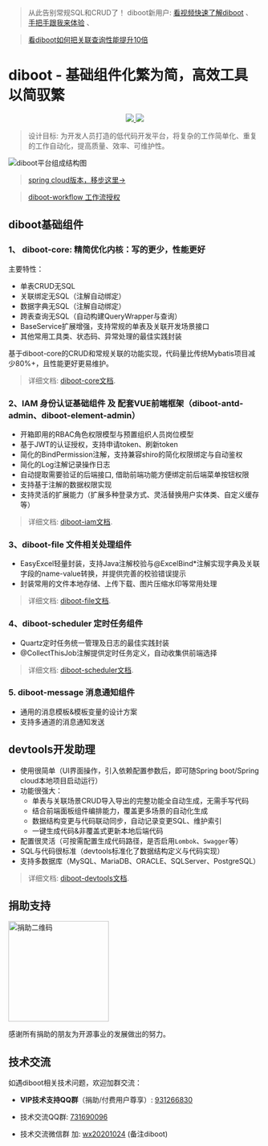 > 从此告别常规SQL和CRUD了！ diboot新用户: [看视频快速了解diboot](https://www.bilibili.com/video/BV17V411r7Cc) 、 [手把手跟我来体验](https://www.diboot.com/guide/newer/bootstrap.html) 、 

> [看diboot如何把关联查询性能提升10倍](https://www.bilibili.com/video/BV1tL411p7CD)

# diboot - 基础组件化繁为简，高效工具以简驭繁
<p align="center">
    <a href="http://www.apache.org/licenses/LICENSE-2.0.html" target="_blank">
        <img src="https://img.shields.io/hexpm/l/plug.svg">
    </a>
    <a href="https://mvnrepository.com/artifact/com.diboot" target="_blank">
        <img src="https://img.shields.io/maven-central/v/com.diboot/diboot-core-spring-boot-starter">
    </a>
</p>

> 设计目标: 为开发人员打造的低代码开发平台，将复杂的工作简单化、重复的工作自动化，提高质量、效率、可维护性。

![diboot平台组成结构图](https://www.diboot.com/structure.png)

> [spring cloud版本，移步这里->](https://github.com/dibo-software/diboot-cloud)

> [diboot-workflow 工作流授权](https://www.diboot.com/ent/service.html)

## diboot基础组件
### 1、 diboot-core: 精简优化内核：写的更少，性能更好
主要特性：
* 单表CRUD无SQL
* 关联绑定无SQL（注解自动绑定）
* 数据字典无SQL（注解自动绑定）
* 跨表查询无SQL（自动构建QueryWrapper与查询）
* BaseService扩展增强，支持常规的单表及关联开发场景接口
* 其他常用工具类、状态码、异常处理的最佳实践封装

基于diboot-core的CRUD和常规关联的功能实现，代码量比传统Mybatis项目减少80%+，且性能更好更易维护。
> 详细文档: [diboot-core文档](https://www.diboot.com/guide/diboot-core/%E7%AE%80%E4%BB%8B.html). 

### 2、IAM 身份认证基础组件 及 配套VUE前端框架（diboot-antd-admin、diboot-element-admin）

* 开箱即用的RBAC角色权限模型与预置组织人员岗位模型
* 基于JWT的认证授权，支持申请token、刷新token
* 简化的BindPermission注解，支持兼容shiro的简化权限绑定与自动鉴权
* 简化的Log注解记录操作日志
* 自动提取需要验证的后端接口, 借助前端功能方便绑定前后端菜单按钮权限
* 支持基于注解的数据权限实现
* 支持灵活的扩展能力（扩展多种登录方式、灵活替换用户实体类、自定义缓存等）
> 详细文档: [diboot-iam文档](https://www.diboot.com/guide/diboot-iam/%E4%BB%8B%E7%BB%8D.html). 

### 3、diboot-file 文件相关处理组件

* EasyExcel轻量封装，支持Java注解校验与@ExcelBind*注解实现字典及关联字段的name-value转换，并提供完善的校验错误提示
* 封装常用的文件本地存储、上传下载、图片压缩水印等常用处理
> 详细文档: [diboot-file文档](https://www.diboot.com/guide/diboot-file/%E4%BB%8B%E7%BB%8D.html). 

### 4、diboot-scheduler 定时任务组件

* Quartz定时任务统一管理及日志的最佳实践封装
* @CollectThisJob注解提供定时任务定义，自动收集供前端选择
> 详细文档: [diboot-scheduler文档](https://www.diboot.com/guide/diboot-scheduler/%E4%BB%8B%E7%BB%8D.html). 

### 5. diboot-message 消息通知组件
* 通用的消息模板&模板变量的设计方案
* 支持多通道的消息通知发送

## devtools开发助理

* 使用很简单（UI界面操作，引入依赖配置参数后，即可随Spring boot/Spring cloud本地项目启动运行）
* 功能很强大：
    * 单表与关联场景CRUD导入导出的完整功能全自动生成，无需手写代码
    * 结合前端面板组件编排能力，覆盖更多场景的自动化生成
    * 数据结构变更与代码联动同步，自动记录变更SQL、维护索引
    * 一键生成代码&非覆盖式更新本地后端代码
* 配置很灵活（可按需配置生成代码路径，是否启用`Lombok`、`Swagger`等）
* SQL与代码很标准（devtools标准化了数据结构定义与代码实现）
* 支持多数据库（MySQL、MariaDB、ORACLE、SQLServer、PostgreSQL）
> 详细文档: [diboot-devtools文档](https://www.diboot.com/guide/diboot-devtools/%E4%BB%8B%E7%BB%8D.html). 

## 捐助支持
<img src="https://www.diboot.com/wechat_donate.png" width = "200" height = "200" alt="捐助二维码" align=center />

感谢所有捐助的朋友为开源事业的发展做出的努力。

## 技术交流
如遇diboot相关技术问题，欢迎加群交流：

* **VIP技术支持QQ群**（捐助/付费用户尊享）: [931266830]()

* 技术交流QQ群: [731690096]() 

* 技术交流微信群 加: [wx20201024]() (备注diboot)